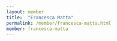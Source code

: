 ```yaml
---
layout: member
title:  "Francesca Matta"
permalink: /member/francesca-matta.html
member: francesca-matta
---
```

